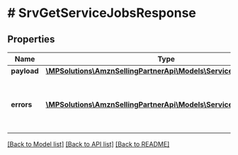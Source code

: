 # # SrvGetServiceJobsResponse

## Properties

Name | Type | Description | Notes
------------ | ------------- | ------------- | -------------
**payload** | [**\MPSolutions\AmznSellingPartnerApi\Models\Services\SrvJobListing**](SrvJobListing.md) |  | [optional]
**errors** | [**\MPSolutions\AmznSellingPartnerApi\Models\Services\SrvError[]**](SrvError.md) | A list of error responses returned when a request is unsuccessful. | [optional]

[[Back to Model list]](../../README.md#models) [[Back to API list]](../../README.md#endpoints) [[Back to README]](../../README.md)
